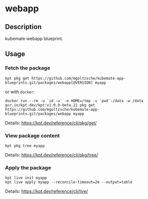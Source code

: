 # webapp

## Description
kubemate webapp blueprint.

## Usage

### Fetch the package
`kpt pkg get https://github.com/mgoltzsche/kubemate-app-blueprints.git/packages/webapp[@VERSION] myapp`

or with `docker`:
```
docker run --rm -u `id -u` -e HOME=/tmp -v `pwd`:/data -w /data gcr.io/kpt-dev/kpt:v1.0.0-beta.21 pkg get https://github.com/mgoltzsche/kubemate-app-blueprints.git/packages/webapp myapp
```

Details: https://kpt.dev/reference/cli/pkg/get/

### View package content
`kpt pkg tree myapp`

Details: https://kpt.dev/reference/cli/pkg/tree/

### Apply the package
```
kpt live init myapp
kpt live apply myapp --reconcile-timeout=2m --output=table
```
Details: https://kpt.dev/reference/cli/live/
